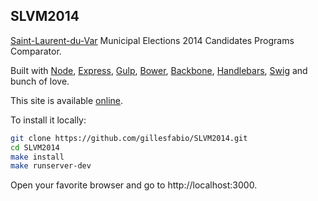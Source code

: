 ## SLVM2014

[Saint-Laurent-du-Var][1] Municipal Elections 2014 Candidates Programs Comparator.

Built with [Node][2], [Express][3], [Gulp][4], [Bower][5], [Backbone][6],
[Handlebars][7], [Swig](http://paularmstrong.github.io/swig/) and bunch of love.

This site is available [online](http://gillesfabio.github.io/SLVM2014/).

To install it locally:

```bash
git clone https://github.com/gillesfabio/SLVM2014.git
cd SLVM2014
make install
make runserver-dev
```

Open your favorite browser and go to http://localhost:3000.

[1]: http://goo.gl/maps/ycWPp
[2]: http://nodejs.org/
[3]: http://expressjs.com/
[4]: http://gulpjs.com/
[5]: http://bower.io/
[6]: http://backbonejs.org/
[7]: http://handlebarsjs.com/
